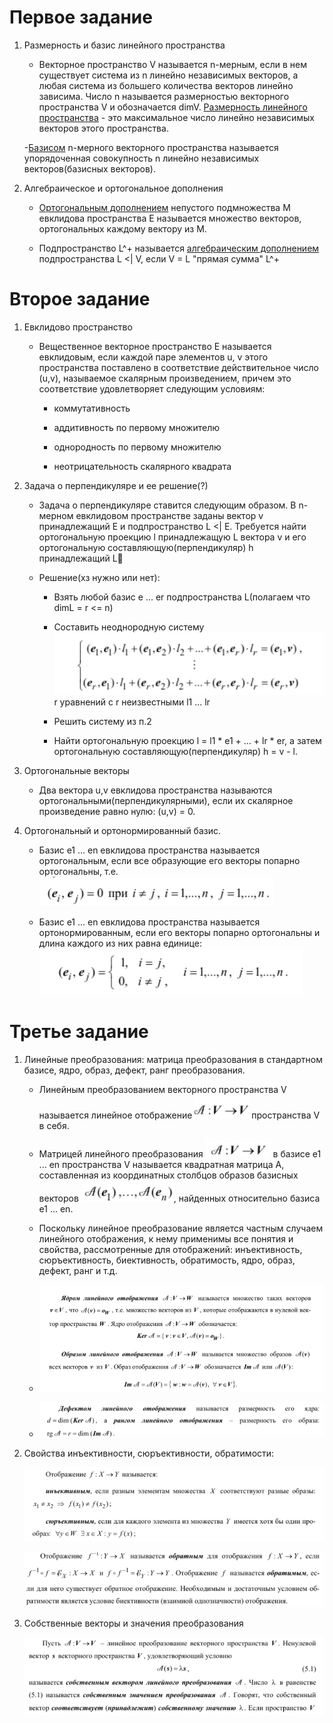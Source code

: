 # Первое задание

1) Размерность и базис линейного пространства

    - Векторное пространство V называется n-мерным, если в нем существует система из n линейно независимых векторов, а любая система из большего количества векторов линейно зависима. Число n называется размерностью векторного пространства V и обозначается dimV. <ins>Размерность линейного пространства</ins> - это максимальное число линейно независимых векторов этого пространства.

    -<ins>Базисом</ins> n-мерного векторного пространства называется упорядоченная совокупность n линейно независимых векторов(базисных векторов).

2) Алгебраическое и ортогональное дополнения

    - <ins>Ортогональным дополнением</ins> непустого подмножества M евклидова пространства E называется множество векторов, ортогональных каждому вектору из М.

    - Подпространство L^+ называется <ins>алгебраическим дополнением</ins> подпространства L <| V, если V = L "прямая сумма" L^+


# Второе задание

1) Евклидово пространство

    - Вещественное векторное пространство E называется евклидовым, если каждой паре элементов u, v этого пространства поставлено в соответствие действительное число (u,v), называемое скалярным произведением, причем это соответствие удовлетворяет следующим условиям:
        
        - коммутативность

        - аддитивность по первому множителю

        - однородность по первому множителю

        - неотрицательность скалярного квадрата

2) Задача о перпендикуляре и ее решение(?)

    - Задача о перпендикуляре ставится следующим образом. В n-мерном евклидовом пространстве заданы вектор v принадлежащий E и подпространство L <| Е. Требуется найти ортогональную проекцию l принадлежащую L вектора v и его ортогональную составляющую(перпендикуляр) h принадлежащий L

    - Решение(хз нужно или нет):

        - Взять любой базис e ... er подпространства L(полагаем что dimL = r <= n)

        - Составить неоднородную систему ![Alt text](image.png) r уравнений с r неизвестными l1 ... lr

        - Решить систему из п.2

        - Найти ортогональную проекцию l = l1 * e1 + ... + lr * er, а затем ортогональную составляющую(перпендикуляр) h = v - l.

3) Ортогональные векторы

    - Два вектора u,v евклидова пространства называются ортогональными(перпендикулярными), если их скалярное произведение равно нулю: (u,v) = 0.

4) Ортогональный и ортонормированный базис.

    - Базис e1 ... en евклидова пространства называется ортогональным, если все образующие его векторы попарно ортогональны, т.е. ![Alt text](image-1.png)

    - Базис e1 ... en евклидова пространства называется ортонормированным, если его векторы попарно ортогональны и длина каждого из них равна единице: ![Alt text](image-2.png)


# Третье задание

1) Линейные преобразования: матрица преобразования в стандартном базисе, ядро, образ, дефект, ранг преобразования.

    - Линейным преобразованием векторного пространства V называется линейное отображение ![Alt text](image-3.png) пространства V в себя.

    - Матрицей линейного преобразования ![Alt text](image-4.png) в базисе e1 ... en пространства V называется квадратная матрица А, составленная из координатных столбцов образов базисных векторов ![Alt text](image-5.png), найденных относительно базиса е1 ... en.

    - Поскольку линейное преобразование является частным случаем линейного отображения, к нему применимы все понятия и свойства, рассмотренные для отображений: инъективность, сюръективность, биективность, обратимость, ядро, образ, дефект, ранг и т.д.

    - ![Alt text](image-7.png)

    - ![Alt text](image-8.png)

2) Свойства инъективности, сюръективности, обратимости:
    
    ![Alt text](image-9.png)

    ![Alt text](image-10.png)


3) Собственные векторы и значения преобразования

    ![Alt text](image-11.png)



